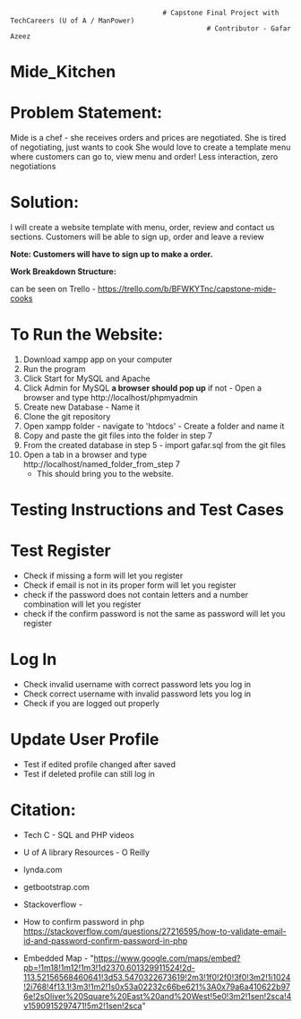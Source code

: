                                           # Capstone Final Project with TechCareers (U of A / ManPower)
                                                     # Contributor - Gafar Azeez
# Mide_Kitchen

# Problem Statement:
Mide is a chef - she receives orders and prices are negotiated. She is tired of negotiating, just wants to cook
She would love to create a template menu where customers can go to, view menu and order! Less interaction, zero negotiations 

# Solution: 
I will create a website template with menu, order, review and contact us sections. 
Customers will be able to sign up,  order and leave a review

**Note: Customers will have to sign up to make a order.**

**Work Breakdown Structure:**

 can be seen on Trello - https://trello.com/b/BFWKYTnc/capstone-mide-cooks

# To Run the Website:

1. Download xampp app on your computer
2. Run the program
3. Click Start for MySQL and Apache
4. Click Admin for MySQL **a browser should pop up** if not - Open a browser and type http://localhost/phpmyadmin
5. Create new Database - Name it
6. Clone the git repository
7. Open xampp folder - navigate to 'htdocs' - Create a folder and name it
8. Copy and paste the git files into the folder in step 7
9. From the created database in step 5 - import gafar.sql from the git files
10. Open a tab in a browser and type http://localhost/named_folder_from_step 7
      - This should bring you to the website.

# Testing Instructions and Test Cases

# Test Register
  - Check if missing a form will let you register
  - Check if email is not in its proper form will let you register
  - check if the password does not contain letters and a number combination will let you register
  - check if the confirm password is not the same as password will let you register

# Log In
  - Check invalid username with correct password lets you log in
  - Check correct username with invalid password lets you log in
  - Check if you are logged out properly

# Update User Profile
  - Test if edited profile changed after saved
  - Test if deleted profile can still log in
  
# Citation:
- Tech C - SQL and PHP videos

- U of A library Resources - O Reilly
- lynda.com
- getbootstrap.com
- Stackoverflow - 
- How to confirm password in php
https://stackoverflow.com/questions/27216595/how-to-validate-email-id-and-password-confirm-password-in-php

- Embedded Map - "https://www.google.com/maps/embed?pb=!1m18!1m12!1m3!1d2370.601329911524!2d-113.52156568460641!3d53.5470322673619!2m3!1f0!2f0!3f0!3m2!1i1024!2i768!4f13.1!3m3!1m2!1s0x53a02232c66be621%3A0x79a6a410622b976e!2sOliver%20Square%20East%20and%20West!5e0!3m2!1sen!2sca!4v1590915297471!5m2!1sen!2sca"
